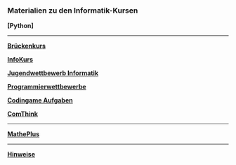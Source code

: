 ### Materialien zu den Informatik-Kursen


**[Python]**

---

**[Brückenkurs](https://github.com/ktheu/Brueckenkurs/blob/main/README.md)**

**[InfoKurs](https://github.com/ktheu/InfoKurs/blob/gh-pages/README.md)**

**[Jugendwettbewerb Informatik](https://ktheu.github.io/jwinf/)**

**[Programmierwettbewerbe](https://github.com/ktheu/Programmierwettbewerbe#readme)**

**[Codingame Aufgaben](https://github.com/ktheu/InfoKurs/blob/gh-pages/Codingame/codingame.md)**

**[ComThink](https://github.com/ktheu/comThink)**

---

**[MathePlus](https://ktheu.github.io/MathePlus/)**

---

**[Hinweise](https://github.com/ktheu/InfoKurs/blob/gh-pages/hinweise.md)**



